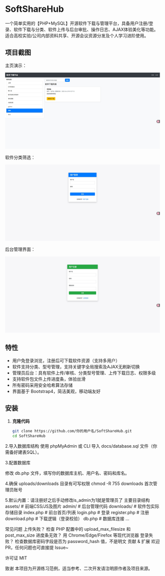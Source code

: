 # SoftShareHub

一个简单实用的【PHP+MySQL】开源软件下载与管理平台，具备用户注册/登录、软件下载与分类、软件上传与后台审批、操作日志、AJAX体验美化等功能。适合高校实验/公司内部资料共享、开源会议资源分发及个人学习进阶使用。
## 项目截图

主页演示：

![首页](./1.png)

软件分类筛选：

![分类筛选](./2.png)

后台管理界面：

![后台](./3.png)
## 特性

- 用户免登录浏览，注册后可下载软件资源（支持多用户）
- 软件支持分类、型号管理，支持关键字全局搜索及AJAX无刷新切换
- 管理员后台：具有软件上传/审核、分类型号管理、上传下载日志、权限多级
- 支持软件包文件上传进度条，体验丝滑
- 所有密码采用安全哈希算法存储
- 界面基于 Bootstrap4，简洁美观，移动端友好

## 安装

1. **克隆代码**

   ```bash
   git clone https://github.com/你的用户名/SoftShareHub.git
   cd SoftShareHub

2.导入数据库结构
使用 phpMyAdmin 或 CLI 导入 docs/database.sql 文件（你需备好建表SQL）。

3.配置数据库

修改 db.php 文件，填写你的数据库主机、用户名、密码和库名。

4.确保 uploads/downloads 目录有可写权限
chmod -R 755 downloads
首次管理员账号

5.默认内置：请注册好之后手动修改is_admin为1就是管理员了
主要目录结构
assets/           # 前端CSS/JS及图片
admin/            # 后台管理代码
downloads/        # 软件包实际存储目录
index.php         # 前台首页/列表
login.php         # 登录
register.php      # 注册
download.php      # 下载逻辑（登录校验）
db.php            # 数据库连接
...

常见问题
上传失败？
检查 PHP 配置中的 upload_max_filesize 和 post_max_size
进度条无效？
用 Chrome/Edge/Firefox 等现代浏览器
登录失败？
检查数据库密码字段是否为 password_hash 值，不是明文
贡献 & 扩展
欢迎 PR，任何问题也可直接提 Issue~

许可证
MIT

致谢
本项目为开源练习范例，适当参考、二次开发请注明原作者及项目来源。

